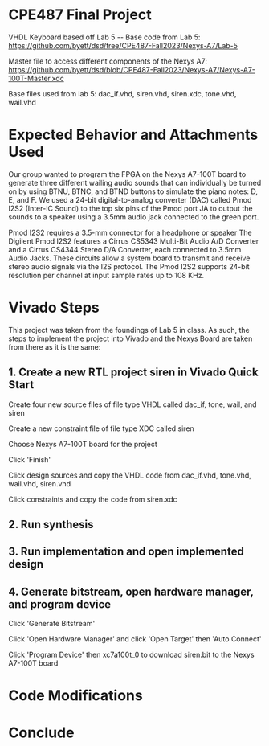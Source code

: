 # CPE487 Final Project
VHDL Keyboard based off Lab 5 -- Base code from Lab 5: https://github.com/byett/dsd/tree/CPE487-Fall2023/Nexys-A7/Lab-5

Master file to access different components of the Nexys A7: https://github.com/byett/dsd/blob/CPE487-Fall2023/Nexys-A7/Nexys-A7-100T-Master.xdc

Base files used from lab 5: dac_if.vhd, siren.vhd, siren.xdc, tone.vhd, wail.vhd 

# Expected Behavior and Attachments Used
Our group wanted to program the FPGA on the Nexys A7-100T board to generate three different wailing audio sounds that can individually be turned on by using BTNU, BTNC, and BTND buttons to simulate the piano notes: D, E, and F. We used a 24-bit digital-to-analog converter (DAC) called Pmod I2S2 (Inter-IC Sound) to the top six pins of the Pmod port JA to output the sounds to a speaker using a 3.5mm audio jack connected to the green port.

Pmod I2S2 requires a 3.5-mm connector for a headphone or speaker
The Digilent Pmod I2S2 features a Cirrus CS5343 Multi-Bit Audio A/D Converter and a Cirrus CS4344 Stereo D/A Converter, each connected to 3.5mm Audio Jacks. These circuits allow a system board to transmit and receive stereo audio signals via the I2S protocol. The Pmod I2S2 supports 24-bit resolution per channel at input sample rates up to 108 KHz.

# Vivado Steps
This project was taken from the foundings of Lab 5 in class. As such, the steps to implement the project into Vivado and the Nexys Board are taken from there as it is the same:

## 1. Create a new RTL project siren in Vivado Quick Start
Create four new source files of file type VHDL called dac_if, tone, wail, and siren

Create a new constraint file of file type XDC called siren

Choose Nexys A7-100T board for the project

Click 'Finish'

Click design sources and copy the VHDL code from dac_if.vhd, tone.vhd, wail.vhd, siren.vhd

Click constraints and copy the code from siren.xdc

## 2. Run synthesis
## 3. Run implementation and open implemented design
## 4. Generate bitstream, open hardware manager, and program device
Click 'Generate Bitstream'

Click 'Open Hardware Manager' and click 'Open Target' then 'Auto Connect'

Click 'Program Device' then xc7a100t_0 to download siren.bit to the Nexys A7-100T board

# Code Modifications 

# Conclude
